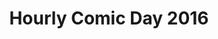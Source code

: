---
layout: story
title: Hourly Comic Day 2016
image: /assets/comics/hourlies2016-
imageType: .png
pageNumber: 1
baseurl: /other/hourlies/hourlies2016-
numPages: 4
---